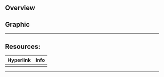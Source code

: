 
## Overview


## Graphic

***

## Resources:

| Hyperlink | Info |
| --------- | ---- |
|           |      |

[^1]: 

***
